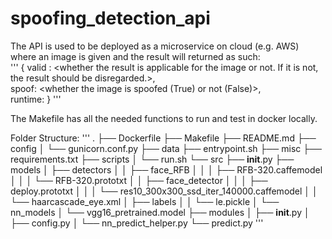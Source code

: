 # spoofing_detection_api

The API is used to be deployed as a microservice on cloud (e.g. AWS) where an image is given and the result will returned as such:  
'''
{
    valid : <whether the result is applicable for the image or not. If it is not, the result should be disregarded.>,  
    spoof: <whether the image is spoofed (True) or not (False)>,  
    runtime: <the duration taken to reach the conclusion>
}
'''

The Makefile has all the needed functions to run and test in docker locally.  

Folder Structure:
'''
.
├── Dockerfile
├── Makefile
├── README.md
├── config
│   └── gunicorn.conf.py
├── data
├── entrypoint.sh
├── misc
├── requirements.txt
├── scripts
│   └── run.sh
└── src
    ├── __init__.py
    ├── models
    │   ├── detectors
    │   │   ├── face_RFB
    │   │   │   ├── RFB-320.caffemodel
    │   │   │   └── RFB-320.prototxt
    │   │   ├── face_detector
    │   │   │   ├── deploy.prototxt
    │   │   │   └── res10_300x300_ssd_iter_140000.caffemodel
    │   │   └── haarcascade_eye.xml
    │   ├── labels
    │   │   └── le.pickle
    │   └── nn_models
    │       └── vgg16_pretrained.model
    ├── modules
    │   ├── __init__.py
    │   ├── config.py
    │   └── nn_predict_helper.py
    └── predict.py
'''
